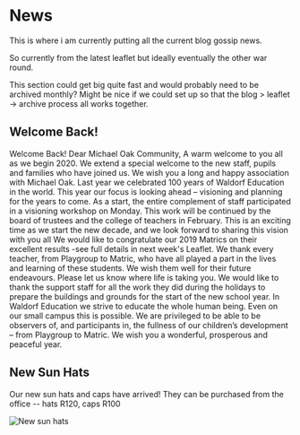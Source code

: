 # News 

This is where i am currently putting all the current blog gossip news. 

So currently from the latest leaflet but ideally eventually the other war round. 

This section could get big quite fast and would probably need to be archived monthly? Might be nice if we could set up so that the blog > leaflet -> archive process all works together.

## Welcome Back!

Welcome Back!
Dear Michael Oak Community,
A warm welcome to you all as we begin 2020. We extend a special welcome
to the new staff, pupils and families who have joined us. We wish you a long
and happy association with Michael Oak.
Last year we celebrated 100 years of Waldorf Education in the world. This
year our focus is looking ahead – visioning and planning for the years to
come. As a start, the entire complement of staff participated in a visioning
workshop on Monday. This work will be continued by the board of trustees
and the college of teachers in February. This is an exciting time as we start
the new decade, and we look forward to sharing this vision with you all
We would like to congratulate our 2019 Matrics on their excellent results -see full details in next week's Leaflet. We thank every teacher, from
Playgroup to Matric, who have all played a part in the lives and learning of
these students. We wish them well for their future endeavours. Please let us
know where life is taking you.
We would like to thank the support staff for all the work they did during the
holidays to prepare the buildings and grounds for the start of the new school
year.
In Waldorf Education we strive to educate the whole human being. Even on
our small campus this is possible. We are privileged to be able to be
observers of, and participants in, the fullness of our children’s development –
from Playgroup to Matric.
We wish you a wonderful, prosperous and peaceful year.

## New Sun Hats

Our new sun hats and caps have arrived! They
can be purchased from the office -- hats R120,
caps R100 

![New sun hats](/images/leaflet/sunhats.png)













